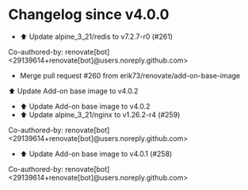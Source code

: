 # Changelog since v4.0.0
- ⬆️ Update alpine_3_21/redis to v7.2.7-r0 (#261)

Co-authored-by: renovate[bot] <29139614+renovate[bot]@users.noreply.github.com> 
- Merge pull request #260 from erik73/renovate/add-on-base-image

⬆️ Update Add-on base image to v4.0.2 
- ⬆️ Update Add-on base image to v4.0.2 
- ⬆️ Update alpine_3_21/nginx to v1.26.2-r4 (#259)

Co-authored-by: renovate[bot] <29139614+renovate[bot]@users.noreply.github.com> 
- ⬆️ Update Add-on base image to v4.0.1 (#258)

Co-authored-by: renovate[bot] <29139614+renovate[bot]@users.noreply.github.com> 
